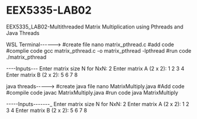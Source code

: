 # EEX5335-LAB02
EEX5335_LAB02-Multithreaded Matrix Multiplication using Pthreads and Java Threads

WSL Terminal------>
#create file
nano matrix_pthread.c
#add code
#complie code
gcc matrix_pthread.c -o matrix_pthread -lpthread
#run code
./matrix_pthread

----Inputs---
Enter matrix size N for NxN: 2
Enter matrix A (2 x 2):
1 2
3 4
Enter matrix B (2 x 2):
5 6
7 8



java threads----->
#create java file
nano MatrixMultiply.java
#Add code
#compile code
javac MatrixMultiply.java
#run code
java MatrixMultiply


-----Inputs-------_
Enter matrix size N for NxN: 2
Enter matrix A (2 x 2):
1 2
3 4
Enter matrix B (2 x 2):
5 6
7 8
